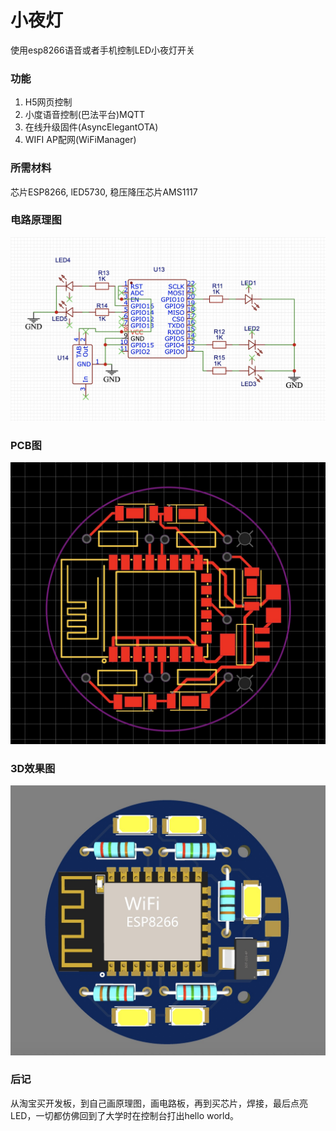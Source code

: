 # 小夜灯

使用esp8266语音或者手机控制LED小夜灯开关

### 功能

1. H5网页控制
2. 小度语音控制(巴法平台)MQTT
3. 在线升级固件(AsyncElegantOTA)
4. WIFI AP配网(WiFiManager)

### 所需材料

芯片ESP8266, lED5730, 稳压降压芯片AMS1117

### 电路原理图
![SCH](/imgs/sch.jpg)

### PCB图
![PCB](/imgs/pcb.jpg)

### 3D效果图
![3的效果图](/imgs/3d.jpg)

### 后记

从淘宝买开发板，到自己画原理图，画电路板，再到买芯片，焊接，最后点亮LED，一切都仿佛回到了大学时在控制台打出hello world。